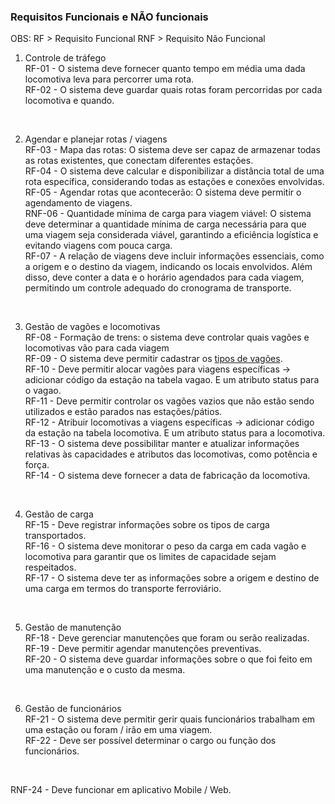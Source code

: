 ### Requisitos Funcionais e NÃO funcionais
OBS: 
RF > Requisito Funcional
RNF > Requisito Não Funcional

1. Controle de tráfego <br>
RF-01 - O sistema deve fornecer quanto tempo em média uma dada locomotiva leva para percorrer uma rota. <br>
RF-02 - O sistema deve guardar quais rotas foram percorridas por cada locomotiva e quando. <br>

<br>

2. Agendar e planejar rotas / viagens <br>
RF-03 - Mapa das rotas: O sistema deve ser capaz de armazenar todas as rotas existentes, que conectam diferentes estações. <br>
RF-04 - O sistema deve calcular e disponibilizar a distância total de uma rota específica, considerando todas as estações e conexões envolvidas. <br>
RF-05 - Agendar rotas que acontecerão: O sistema deve permitir o agendamento de viagens. <br>
RNF-06 - Quantidade mínima de carga para viagem viável: O sistema deve determinar a quantidade mínima de carga necessária para que uma viagem seja considerada viável, garantindo a eficiência logística e evitando viagens com pouca carga. <br>
RF-07 - A relação de viagens deve incluir informações essenciais, como a origem e o destino da viagem, indicando os locais envolvidos. Além disso, deve conter a data e o horário agendados para cada viagem, permitindo um controle adequado do cronograma de transporte. <br>

<br>

3. Gestão de vagões e locomotivas <br>
RF-08 - Formação de trens: o sistema deve controlar quais vagões e locomotivas vão para cada viagem <br>
RF-09 - O sistema deve permitir cadastrar os [tipos de vagões](./tipos_vagoes.md). <br>
RF-10 - Deve permitir alocar vagões para viagens específicas -> adicionar código da estação na tabela vagao. E um atributo status para o vagao. <br>
RF-11 - Deve permitir controlar os vagões vazios que não estão sendo utilizados e estão parados nas estações/pátios. <br>
RF-12 - Atribuir locomotivas a viagens específicas -> adicionar código da estação na tabela locomotiva. E um atributo status para a locomotiva. <br>
RF-13 - O sistema deve possibilitar manter e atualizar informações relativas às capacidades e atributos das locomotivas, como potência e força. <br>
RF-14 - O sistema deve fornecer a data de fabricação da locomotiva. <br>

<br>

4. Gestão de carga <br>
RF-15 - Deve registrar informações sobre os tipos de carga transportados. <br>
RF-16 - O sistema deve monitorar o peso da carga em cada vagão e locomotiva para garantir que os limites de capacidade sejam respeitados. <br>
RF-17 - O sistema deve ter as informações sobre a origem e destino de uma carga em termos do transporte ferroviário. <br>

<br>

5. Gestão de manutenção <br>
RF-18 - Deve gerenciar manutenções que foram ou serão realizadas. <br>
RF-19 - Deve permitir agendar manutenções preventivas. <br>
RF-20 - O sistema deve guardar informações sobre o que foi feito em uma manutenção e o custo da mesma. <br>

<br>

6. Gestão de funcionários <br>
RF-21 - O sistema deve permitir gerir quais funcionários trabalham em uma estação ou foram / irão em uma viagem. <br>
RF-22 - Deve ser possível determinar o cargo ou função dos funcionários. <br>

<br>

RNF-24 - Deve funcionar em aplicativo Mobile / Web.
